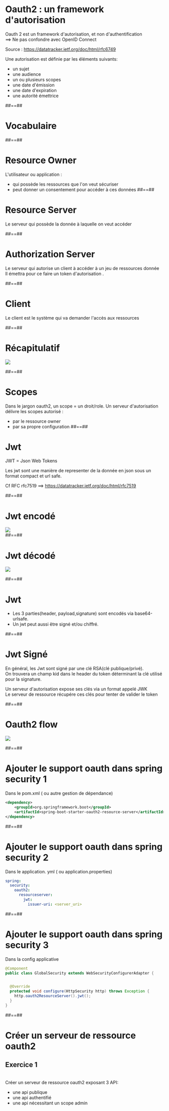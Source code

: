 # Oauth2 : un framework d'autorisation

Oauth 2 est un framework d'autorisation, et non d'authentification
</br> ==> Ne pas confondre avec OpenID Connect

Source : https://datatracker.ietf.org/doc/html/rfc6749

Une autorisation est définie par les éléments suivants: 
<ul>
    <li class="fragment">un sujet</li>
    <li class="fragment">une audience</li>
    <li class="fragment">un ou plusieurs scopes</li>
    <li class="fragment">une date d'émission</li>
    <li class="fragment">une date d'expiration</li>
    <li class="fragment">une autorité émettrice</li>
</ul>


##==##
<!-- .slide: class="transition underline" -->
# Vocabulaire

##==##

# Resource Owner

L'utilisateur ou application :
- qui possède les ressources que l'on veut sécuriser
- peut donner un consentement pour accéder à ces données
##==##

# Resource Server

Le serveur qui possède la donnée à laquelle on veut accéder

##==##

# Authorization Server

Le serveur qui autorise un client à accéder à un jeu de ressources donnée
<br/>
Il émettra pour ce faire un token d'autorisation .

##==##

# Client

Le client est le système qui va demander l'accès aux ressources

##==##

# Récapitulatif

<div class="full-center">
    <img src="assets/images/7-oauth2/oauth2-parts.png">
</div>

##==##


# Scopes

Dans le jargon oauth2, un scope = un droit/role.
Un serveur d'autorisation délivre les scopes autorisé :
- par le ressource owner 
- par sa propre configuration
##==##

# Jwt

JWT = Json Web Tokens

Les jwt sont une manière de representer de la donnée en json sous un format compact et url safe.

Cf RFC rfc7519 ==> https://datatracker.ietf.org/doc/html/rfc7519

##==##

# Jwt encodé

<div class="full-center">
    <img src="./assets/images/7-oauth2/jwt-encoded.png">
</div>
##==##

# Jwt décodé

<div class="full-center">
    <img src="./assets/images/7-oauth2/jwt-decoded.png">
</div>

##==##

# Jwt
<ul>
<li>
Les 3 parties(header, payload,signature) sont encodés via base64-urlsafe.</li>

<li>
Un jwt peut aussi être signé et/ou chiffré.</li>
</ul>

##==##

# Jwt Signé
En général, les Jwt sont signé par une clé RSA(clé publique/privé).
<br/>
On trouvera un champ kid dans le header du token déterminant la clé utilisé pour la signature.

Un serveur d'autorisation expose ses clés via un format appelé JWK
<br/>
Le serveur de ressource récupére ces clés pour tenter de valider le token

##==##


# Oauth2 flow

<div class="full-center">
    <img src="./assets/images/7-oauth2/oauth-flow2.png">
</div>

##==##

# Ajouter le support oauth dans spring security 1
Dans le pom.xml ( ou autre gestion de dépendance)
```xml
<dependency>
    <groupId>org.springframework.boot</groupId>
    <artifactId>spring-boot-starter-oauth2-resource-server</artifactId>
</dependency>
```
##==##

# Ajouter le support oauth dans spring security 2
Dans le application. yml ( ou application.properties)
```yaml
spring:
  security:
    oauth2:
      resourceserver:
        jwt:
          issuer-uri: <server_uri>
```
##==##

# Ajouter le support oauth dans spring security 3
Dans la config applicative
```java
@Component
public class GlobalSecurity extends WebSecurityConfigurerAdapter {


  @Override
  protected void configure(HttpSecurity http) throws Exception {
    http.oauth2ResourceServer().jwt();
  }
}
```
##==##

<!-- .slide: class="exercice" -->
# Créer un serveur de ressource oauth2
## Exercice 1 
<br>
Créer un serveur de ressource oauth2 exposant 3 API:
<ul>
<li> une api publique</li>
<li> une api authentifié</li>
<li> une api nécessitant un scope admin</li>
</ul>


